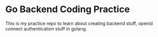 # Go Backend Coding Practice

This is my practice repo to learn about creating backend stuff, openid connect authentication stuff in golang.
